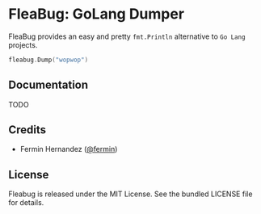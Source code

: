 FleaBug: GoLang Dumper
=========================

FleaBug provides an easy and pretty `fmt.Println` alternative to `Go Lang` projects. 

```go
fleabug.Dump("wopwop")
````

## Documentation
TODO

## Credits

* Fermin Hernandez ([@fermin](https://www.linkedin.com/in/ferminhdez/))

## License

Fleabug is released under the MIT License. See the bundled LICENSE file for details.
